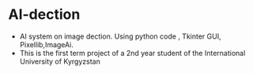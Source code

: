 # AI-dection
- AI system on image dection. Using python code , Tkinter GUI, Pixellib,ImageAi.
- This is the first term project of a 2nd year student of the International University of Kyrgyzstan
